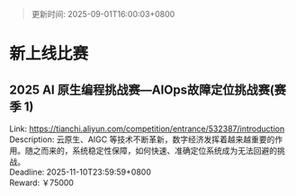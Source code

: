 > 更新时间: 2025-09-01T16:00:03+0800 

# 新上线比赛


## 2025 AI 原生编程挑战赛—AIOps故障定位挑战赛(赛季 1)
Link: https://tianchi.aliyun.com/competition/entrance/532387/introduction  
Description: 云原生、AIGC 等技术不断革新，数字经济发挥着越来越重要的作用。随之而来的，系统稳定性保障，如何快速、准确定位系统成为无法回避的挑战。  
Deadline: 2025-11-10T23:59:59+0800  
Reward: ￥75000  


